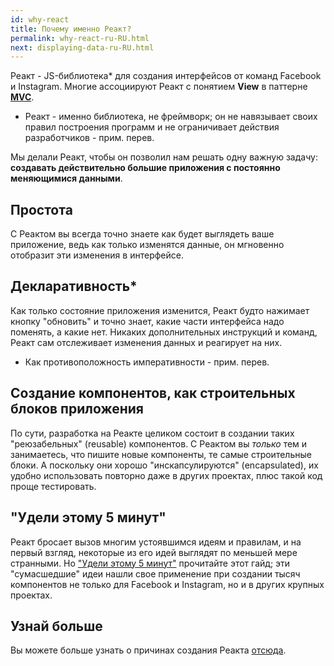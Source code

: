 ```yaml
---
id: why-react
title: Почему именно Реакт?
permalink: why-react-ru-RU.html
next: displaying-data-ru-RU.html
---
```

Реакт - JS-библиотека* для создания интерфейсов от команд Facebook и Instagram. Многие ассоциируют Реакт с понятием **View** в паттерне **[MVC](https://ru.wikipedia.org/wiki/Model-View-Controller)**.

* Реакт - именно библиотека, не фреймворк; он не навязывает своих правил построения программ и не ограничивает действия разработчиков - прим. перев.

Мы делали Реакт, чтобы он позволил нам решать одну важную задачу: **создавать действительно большие приложения с постоянно меняющимися данными**.

## Простота

С Реактом вы всегда точно знаете как будет выглядеть ваше приложение, ведь как только изменятся данные, он мгновенно отобразит эти изменения в интерфейсе.

## Декларативность*

Как только состояние приложения изменится, Реакт будто нажимает кнопку "обновить" и точно знает, какие части интерфейса надо поменять, а какие нет. Никаких дополнительных инструкций и команд, Реакт сам отслеживает изменения данных и реагирует на них.

* Как противоположность императивности - прим. перев.

## Создание компонентов, как строительных блоков приложения

По сути, разработка на Реакте целиком состоит в создании таких "реюзабельных" (reusable) компонентов. С Реактом вы *только* тем и занимаетесь, что пишите новые компоненты, те самые строительные блоки. А поскольку они хорошо "инскапсулируются" (encapsulated), их удобно использовать повторно даже в других проектах, плюс такой код проще тестировать.

## "Удели этому 5 минут"

Реакт бросает вызов многим устоявшимся идеям и правилам, и на первый взгляд, некоторые из его идей выглядят по меньшей мере странными. Но ["Удели этому 5 минут"](https://signalvnoise.com/posts/3124-give-it-five-minutes) прочитайте этот гайд; эти "сумасшедшие" идеи нашли свое применение при создании тысяч компонентов не только для Facebook и Instagram, но и в других крупных проектах.

## Узнай больше

Вы можете больше узнать о причинах создания Реакта [отсюда](/react/blog/2013/06/05/why-react.html).
